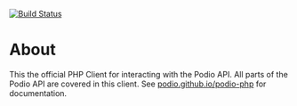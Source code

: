 [![Build Status](https://travis-ci.org/podio/podio-rb.png?branch=master)](https://travis-ci.org/podio/podio-rb)

# About
This the official PHP Client for interacting with the Podio API. All parts of the Podio API are covered in this client. See [podio.github.io/podio-php](http://podio.github.io/podio-php) for documentation.
